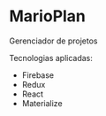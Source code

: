 # MarioPlan
Gerenciador de projetos


Tecnologias aplicadas: 
- Firebase
- Redux
- React
- Materialize
